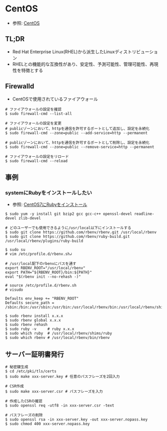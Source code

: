 # CentOS
- 参照: [CentOS](https://www.centos.org/)

## TL;DR
- Red Hat Enterprise Linux(RHEL)から派生したLinuxディストリビューション
- RHELとの機能的な互換性があり、安定性、予測可能性、管理可能性、再現性を特徴とする

## Firewalld
- CentOSで使用されているファイアウォール
```
# ファイアウォールの設定を確認
$ sudo firewall-cmd --list-all

# ファイアウォールの設定を変更
# publicゾーンにおいて、httpを通信を許可するポートとして追加し、設定を永続化
$ sudo firewall-cmd --zone=public --add-service=http --permanent

# publicゾーンにおいて、httpを通信を許可するポートとして削除し、設定を永続化
$ sudo firewall-cmd --zone=public --remove-service=http --permanent

# ファイアウォールの設定をリロード
$ sudo firewall-cmd --reload
```

## 事例
### systemにRubyをインストールしたい
- 参照: [CentOS7にRubyをインストール](https://qiita.com/jjjjjj/items/75a946fe84ca40b5d9a9)
```
$ sudo yum -y install git bzip2 gcc gcc-c++ openssl-devel readline-devel zlib-devel

# どのユーザーでも使用できるように/usr/local以下にインストールする
$ sudo git clone https://github.com/rbenv/rbenv.git /usr/local/rbenv
$ sudo git clone https://github.com/rbenv/ruby-build.git /usr/local/rbenv/plugins/ruby-build

$ sudo su
# vim /etc/profile.d/rbenv.sh↲
```

```
# /usr/local配下のrbenvにパスを通す
export RBENV_ROOT="/usr/local/rbenv"
export PATH="${RBENV_ROOT}/bin:${PATH}"
eval "$(rbenv init --no-rehash -)"
```

```
# source /etc/profile.d/rbenv.sh
# visudo
```

```
Defaults env_keep += "RBENV_ROOT"
Defaults secure_path = /sbin:/bin:/usr/sbin:/usr/bin:/usr/local/rbenv/bin:/usr/local/rbenv/shims
```

```
$ sudo rbenv install x.x.x
$ sudo rbenv global x.x.x
$ sudo rbenv rehash
$ sudo ruby -v     # ruby x.x.x
$ sudo which ruby  # /usr/local/rbenv/shims/ruby
$ sudo which rbenv # /usr/local/rbenv/bin/rbenv
```

## サーバー証明書発行
```
# 秘密鍵生成
$ cd /etc/pki/tls/certs
$ sudo make xxx-server.key # 任意のパスフレーズを2回入力

# CSR作成
$ sudo make xxx-server.csr # パスフレーズを入力

# 作成したCSRの確認
$ sudo openssl req -utf8 -in xxx-server.csr -text

# パスフレーズの削除
$ sudo openssl rsa -in xxx-server.key -out xxx-server.nopass.key
$ sudo chmod 400 xxx-server.nopass.key
```
